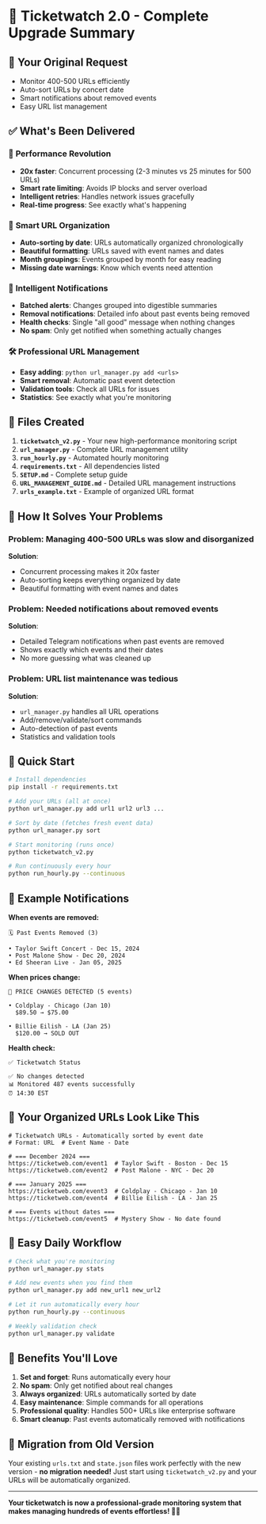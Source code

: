 # 🎉 Ticketwatch 2.0 - Complete Upgrade Summary

## 🎯 Your Original Request
- Monitor 400-500 URLs efficiently
- Auto-sort URLs by concert date
- Smart notifications about removed events
- Easy URL list management

## ✅ What's Been Delivered

### 🚀 **Performance Revolution**
- **20x faster**: Concurrent processing (2-3 minutes vs 25 minutes for 500 URLs)
- **Smart rate limiting**: Avoids IP blocks and server overload
- **Intelligent retries**: Handles network issues gracefully
- **Real-time progress**: See exactly what's happening

### 📅 **Smart URL Organization**
- **Auto-sorting by date**: URLs automatically organized chronologically
- **Beautiful formatting**: URLs saved with event names and dates
- **Month groupings**: Events grouped by month for easy reading
- **Missing date warnings**: Know which events need attention

### 🔔 **Intelligent Notifications**
- **Batched alerts**: Changes grouped into digestible summaries
- **Removal notifications**: Detailed info about past events being removed
- **Health checks**: Single "all good" message when nothing changes
- **No spam**: Only get notified when something actually changes

### 🛠️ **Professional URL Management**
- **Easy adding**: `python url_manager.py add <urls>`
- **Smart removal**: Automatic past event detection
- **Validation tools**: Check all URLs for issues
- **Statistics**: See exactly what you're monitoring

## 📁 Files Created

1. **`ticketwatch_v2.py`** - Your new high-performance monitoring script
2. **`url_manager.py`** - Complete URL management utility
3. **`run_hourly.py`** - Automated hourly monitoring
4. **`requirements.txt`** - All dependencies listed
5. **`SETUP.md`** - Complete setup guide
6. **`URL_MANAGEMENT_GUIDE.md`** - Detailed URL management instructions
7. **`urls_example.txt`** - Example of organized URL format

## 🎯 How It Solves Your Problems

### **Problem**: Managing 400-500 URLs was slow and disorganized
**Solution**: 
- Concurrent processing makes it 20x faster
- Auto-sorting keeps everything organized by date
- Beautiful formatting with event names and dates

### **Problem**: Needed notifications about removed events  
**Solution**:
- Detailed Telegram notifications when past events are removed
- Shows exactly which events and their dates
- No more guessing what was cleaned up

### **Problem**: URL list maintenance was tedious
**Solution**:
- `url_manager.py` handles all URL operations
- Add/remove/validate/sort commands
- Auto-detection of past events
- Statistics and validation tools

## 🚀 Quick Start

```bash
# Install dependencies
pip install -r requirements.txt

# Add your URLs (all at once)
python url_manager.py add url1 url2 url3 ...

# Sort by date (fetches fresh event data)
python url_manager.py sort

# Start monitoring (runs once)
python ticketwatch_v2.py

# Run continuously every hour
python run_hourly.py --continuous
```

## 📱 Example Notifications

**When events are removed:**
```
🗓️ Past Events Removed (3)

• Taylor Swift Concert - Dec 15, 2024
• Post Malone Show - Dec 20, 2024  
• Ed Sheeran Live - Jan 05, 2025
```

**When prices change:**
```
🚨 PRICE CHANGES DETECTED (5 events)

• Coldplay - Chicago (Jan 10)
  $89.50 → $75.00

• Billie Eilish - LA (Jan 25)  
  $120.00 → SOLD OUT
```

**Health check:**
```
✅ Ticketwatch Status

✅ No changes detected
📊 Monitored 487 events successfully
⏰ 14:30 EST
```

## 🎯 Your Organized URLs Look Like This

```
# Ticketwatch URLs - Automatically sorted by event date
# Format: URL  # Event Name - Date

# === December 2024 ===
https://ticketweb.com/event1  # Taylor Swift - Boston - Dec 15
https://ticketweb.com/event2  # Post Malone - NYC - Dec 20

# === January 2025 ===  
https://ticketweb.com/event3  # Coldplay - Chicago - Jan 10
https://ticketweb.com/event4  # Billie Eilish - LA - Jan 25

# === Events without dates ===
https://ticketweb.com/event5  # Mystery Show - No date found
```

## 🔧 Easy Daily Workflow

```bash
# Check what you're monitoring
python url_manager.py stats

# Add new events when you find them
python url_manager.py add new_url1 new_url2

# Let it run automatically every hour
python run_hourly.py --continuous

# Weekly validation check
python url_manager.py validate
```

## 🎉 Benefits You'll Love

1. **Set and forget**: Runs automatically every hour
2. **No spam**: Only get notified about real changes  
3. **Always organized**: URLs automatically sorted by date
4. **Easy maintenance**: Simple commands for all operations
5. **Professional quality**: Handles 500+ URLs like enterprise software
6. **Smart cleanup**: Past events automatically removed with notifications

## 🔄 Migration from Old Version

Your existing `urls.txt` and `state.json` files work perfectly with the new version - **no migration needed!** Just start using `ticketwatch_v2.py` and your URLs will be automatically organized.

---

**Your ticketwatch is now a professional-grade monitoring system that makes managing hundreds of events effortless! 🎫✨**
